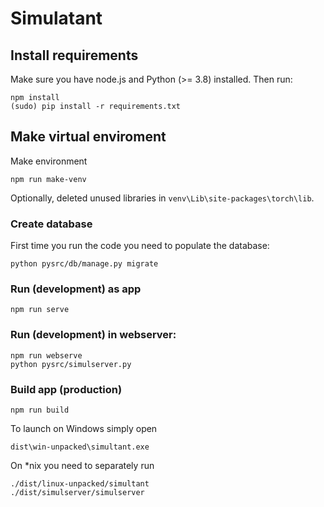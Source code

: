 # Simulatant

## Install requirements
Make sure you have node.js and Python (>= 3.8) installed. Then run:
```
npm install
(sudo) pip install -r requirements.txt
```

## Make virtual enviroment

Make environment
```
npm run make-venv
```

Optionally, deleted unused libraries in `venv\Lib\site-packages\torch\lib`.

### Create database
First time you run the code you need to populate the database:
```
python pysrc/db/manage.py migrate
```

### Run (development) as app
```
npm run serve
```

### Run (development) in webserver:
```
npm run webserve
python pysrc/simulserver.py
```

### Build app (production)
```
npm run build
```
To launch on Windows simply open
```
dist\win-unpacked\simultant.exe
```
On *nix you need to separately run
```
./dist/linux-unpacked/simultant
./dist/simulserver/simulserver
```
